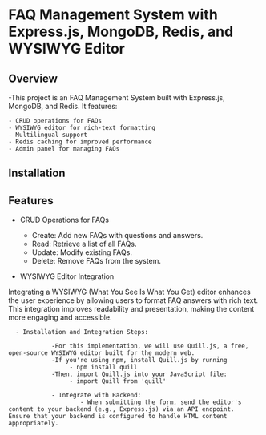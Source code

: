 # FAQ Management System with Express.js, MongoDB, Redis, and WYSIWYG Editor

## Overview

-This project is an FAQ Management System built with Express.js, MongoDB, and Redis. It features:

    - CRUD operations for FAQs
    - WYSIWYG editor for rich-text formatting
    - Multilingual support
    - Redis caching for improved performance
    - Admin panel for managing FAQs

## Installation



## Features

- CRUD Operations for FAQs

    - Create: Add new FAQs with questions and answers.
    - Read: Retrieve a list of all FAQs.
    - Update: Modify existing FAQs.
    - Delete: Remove FAQs from the system.


-  WYSIWYG Editor Integration

Integrating a WYSIWYG (What You See Is What You Get) editor enhances the user experience by allowing users to format FAQ answers with rich text. This integration improves readability and presentation, making the content more engaging and accessible.

      - Installation and Integration Steps:
                
                -For this implementation, we will use Quill.js, a free, open-source WYSIWYG editor built for the modern web.
                -If you're using npm, install Quill.js by running
                     - npm install quill
                -Then, import Quill.js into your JavaScript file:
                     - import Quill from 'quill'
            
                - Integrate with Backend:
                        - When submitting the form, send the editor's content to your backend (e.g., Express.js) via an API endpoint.   Ensure that your backend is configured to handle HTML content appropriately.
                

